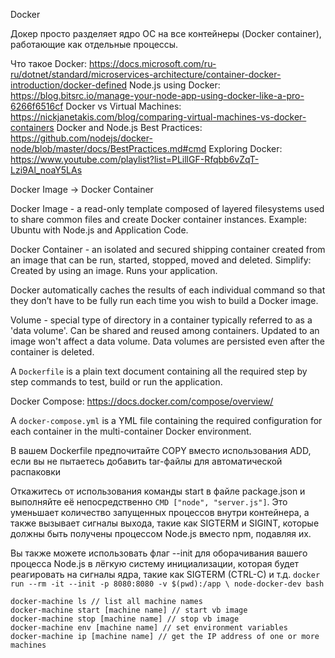Docker

Докер просто разделяет ядро ОС на все контейнеры (Docker container), работающие как отдельные процессы.

Что такое Docker: https://docs.microsoft.com/ru-ru/dotnet/standard/microservices-architecture/container-docker-introduction/docker-defined
Node.js using Docker: https://blog.bitsrc.io/manage-your-node-app-using-docker-like-a-pro-6266f6516cf
Docker vs Virtual Machines: https://nickjanetakis.com/blog/comparing-virtual-machines-vs-docker-containers
Docker and Node.js Best Practices: https://github.com/nodejs/docker-node/blob/master/docs/BestPractices.md#cmd
Exploring Docker: https://www.youtube.com/playlist?list=PLillGF-Rfqbb6vZqT-Lzi9Al_noaY5LAs

Docker Image -> Docker Container

Docker Image - a read-only template composed of layered filesystems used to share common files and create Docker container instances. Example: Ubuntu with Node.js and Application Code.

Docker Container - an isolated and secured shipping container created from an image that can be run, started, stopped, moved and deleted. Simplify: Created by using an image. Runs your application.

Docker automatically caches the results of each individual command so that they don’t have to be fully run each time you wish to build a Docker image.

Volume - special type of directory in a container typically referred to as a 'data volume'. Can be shared and reused among containers. Updated to an image won't affect a data volume. Data volumes are persisted even after the container is deleted.

A `Dockerfile` is a plain text document containing all the required step by step commands to test, build or run the application.

Docker Compose: https://docs.docker.com/compose/overview/

A `docker-compose.yml` is a YML file containing the required configuration for each container in the multi-container Docker environment.

В вашем Dockerfile предпочитайте COPY вместо использования ADD, если вы не пытаетесь добавить tar-файлы для автоматической распаковки

Откажитесь от использования команды start в файле package.json и выполняйте её непосредственно `CMD ["node", "server.js"]`. Это уменьшает количество запущенных процессов внутри контейнера, а также вызывает сигналы выхода, такие как SIGTERM и SIGINT, которые должны быть получены процессом Node.js вместо npm, подавляя их.

Вы также можете использовать флаг --init для оборачивания вашего процесса Node.js в лёгкую систему инициализации, которая будет реагировать на сигналы ядра, такие как SIGTERM (CTRL-C) и т.д. `docker run --rm -it --init -p 8080:8080 -v $(pwd):/app \ node-docker-dev bash`

```
docker-machine ls // list all machine names
docker-machine start [machine name] // start vb image
docker-machine stop [machine name] // stop vb image
docker-machine env [machine name] // set environment variables
docker-machine ip [machine name] // get the IP address of one or more machines
```

